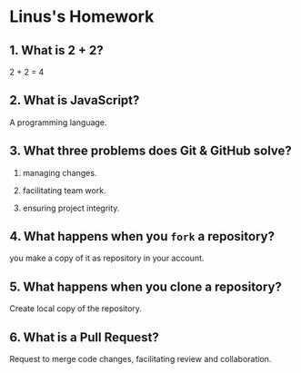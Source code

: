 # Linus's Homework

## 1. What is 2 + 2?

2 + 2 = 4

## 2. What is JavaScript?

A programming language.

## 3. What three problems does Git & GitHub solve?

 1. managing changes.

 2. facilitating team work.

 3. ensuring project integrity.

## 4. What happens when you `fork` a repository?

you make a copy of it as repository in your account.

## 5. What happens when you clone a repository?
Create local copy of the repository.

## 6. What is a Pull Request?

Request to merge code changes, facilitating review and collaboration.
